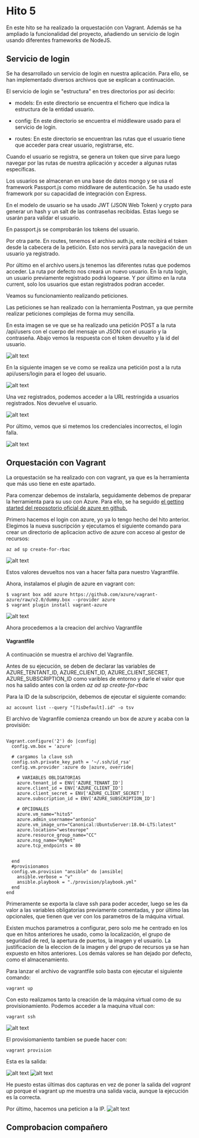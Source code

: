 # Hito 5

En este hito se ha realizado la orquestación con Vagrant. Además se ha ampliado la funcionalidad del proyecto, añadiendo un servicio de login usando diferentes frameworks de NodeJS.

## Servicio de login

Se ha desarrollado un servicio de login en nuestra aplicación. Para ello, se han implementado diversos archivos que se explican a continuación.

El servicio de login se "estructura" en tres directorios por asi decirlo:

* models: En este directorio se encuentra el fichero que indica la estructura de la entidad usuario.

* config: En este directorio se encuentra el middleware usado para el servicio de login.

* routes: En este directorio se encuentran las rutas que el usuario tiene que acceder para crear usuario, registrarse, etc.

Cuando el usuario se registra, se genera un token que sirve para luego navegar por las rutas de nuestra aplicación y acceder a algunas rutas específicas.

Los usuarios se almacenan en una base de datos mongo y se usa el framework Passport.js como middlware de autenticación. Se ha usado este framework por su capacidad de integración con Express.

En el modelo de usuario se ha usado JWT (JSON Web Token) y crypto para generar un hash y un salt de las contraseñas recibidas. Estas luego se usarán para validar el usuario.

En passport.js se comprobarán los tokens del usuario.

Por otra parte. En routes, tenemos el archivo auth.js, este recibirá el token desde la cabecera de la petición. Esto nos servirá para la navegación de un usuario ya registrado.

Por último en el archivo users.js tenemos las diferentes rutas que podemos acceder. La ruta por defecto nos creará un nuevo usuario. En la ruta login, un usuario previamente registrado podrá logearse. Y por último en la ruta current, solo los usuarios que estan registrados podran acceder.

Veamos su funcionamiento realizando peticiones.

Las peticiones se han realizado con la herramienta Postman, ya que permite realizar peticiones complejas de forma muy sencilla.

En esta imagen se ve que se ha realizado una petición POST a la ruta /api/users con el cuerpo del mensaje un JSON con el usuario y la contraseña.
Abajo vemos la respuesta con el token devuelto y la id del usuario.

![alt text](./img/creacion.png)


En la siguiente imagen se ve como se realiza una petición post a la ruta api/users/login para el logeo del usuario.

![alt text](./img/logeo.png)


Una vez registrados, podemos acceder a la URL restringida a usuarios registrados. Nos devuelve el usuario.

![alt text](./img/acceso.png)

Por último, vemos que si metemos los credenciales incorrectos, el login falla.

![alt text](./img/fallo.png)


## Orquestación con Vagrant


La orquestación se ha realizado con con vagrant, ya que es la herramienta que más uso tiene en este apartado.

Para comenzar debemos de instalarla, seguidamente debemos de preparar la herramienta para su uso con Azure. Para ello, se ha seguido [el getting started del reposotorio oficial de azure en github.](https://github.com/Azure/vagrant-azure)

Primero hacemos el login con azure, yo ya lo tengo hecho del hito anterior. Elegimos la nueva suscripción y ejecutamos el siguiente comando para crear un directorio de aplicacion activo de azure con acceso al gestor de recursos:

```
az ad sp create-for-rbac

```

![alt text](./img/suscripcion.png)

Estos valores devueltos nos van a hacer falta para nuestro Vagrantfile.


Ahora, instalamos el plugin de azure en vagrant con:

```
$ vagrant box add azure https://github.com/azure/vagrant-azure/raw/v2.0/dummy.box --provider azure
$ vagrant plugin install vagrant-azure

```

![alt text](./img/plugin.png)

Ahora procedemos a la creacion del archivo Vagrantfile

#### Vagrantfile


A continuación se muestra el archivo del Vagranfile.

Antes de su ejecución, se deben de declarar las variables de AZURE_TENTANT_ID, AZURE_CLIENT_ID, AZURE_CLIENT_SECRET, AZURE_SUBSCRIPTION_ID como varibles de entorno y darle el valor que nos ha salido antes con la orden *az ad sp create-for-rbac*

Para la ID de la subscripción, debemos de ejecutar el siguiente comando:

```
az account list --query "[?isDefault].id" -o tsv
```


El archivo de Vagranfile comienza creando un box de azure y acaba con la provisión:

```

Vagrant.configure('2') do |config|
  config.vm.box = 'azure'

  # cargamos la clave ssh
  config.ssh.private_key_path = '~/.ssh/id_rsa'
  config.vm.provider :azure do |azure, override|

    # VARIABLES OBLIGATORIAS
    azure.tenant_id = ENV['AZURE_TENANT_ID']
    azure.client_id = ENV['AZURE_CLIENT_ID']
    azure.client_secret = ENV['AZURE_CLIENT_SECRET']
    azure.subscription_id = ENV['AZURE_SUBSCRIPTION_ID']

    # OPCIONALES
    azure.vm_name="hito5"
    azure.admin_username="antonio"
    azure.vm_image_urn="Canonical:UbuntuServer:18.04-LTS:latest"
    azure.location="westeurope"
    azure.resource_group_name="CC"
    azure.nsg_name="myNet"
    azure.tcp_endpoints = 80


  end
  #provisionamos
  config.vm.provision "ansible" do |ansible|
    ansible.verbose = "v"
    ansible.playbook = "./provision/playbook.yml"
  end
end

```

Primeramente se exporta la clave ssh para poder acceder, luego se les da valor a las variables obligatorias previamente comentadas, y por último las opcionales, que tienen que ver con los parametros de la máquina virtual.

Existen muchos parametros a configurar, pero solo me he centrado en los que en hitos anteriores he usado, como la localización, el grupo de seguridad de red, la apertura de puertos, la imagen y el usuario. La justificacion de la eleccion de la imagen y del grupo de recursos ya se han expuesto en hitos anteriores. Los demás valores se han dejado por defecto, como el almacenamiento.

Para lanzar el archivo de vagrantfile solo basta con ejecutar el siguiente comando:


```
vagrant up

```

Con esto realizamos tanto la creación de la máquina virtual como de su provisionamiento. Podemos acceder a la maquina vitual con:

```
vagrant ssh
```

![alt text](./img/ssh.png)


El provisiomaniento tambien se puede hacer con:

```
vagrant provision
```

Esta es la salida:

![alt text](./img/salida1.png)
![alt text](./img/saldia2.png)

He puesto estas últimas dos capturas en vez de poner la salida del *vagrant up* porque el vagrant up me muestra una salida vacia, aunque la ejecución es la correcta.

Por último, hacemos una peticion a la IP.
![alt text](./img/muestra.png)

## Comprobacion compañero
